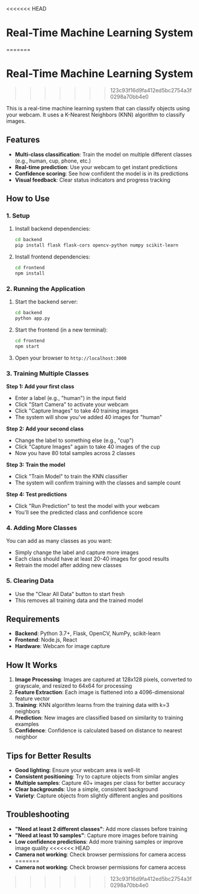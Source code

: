 <<<<<<< HEAD
# Real-Time Machine Learning System
=======
 # Real-Time Machine Learning System
>>>>>>> 123c93f16d9fa412ed5bc2754a3f0298a70bb4e0

This is a real-time machine learning system that can classify objects using your webcam. It uses a K-Nearest Neighbors (KNN) algorithm to classify images.

## Features

- **Multi-class classification**: Train the model on multiple different classes (e.g., human, cup, phone, etc.)
- **Real-time prediction**: Use your webcam to get instant predictions
- **Confidence scoring**: See how confident the model is in its predictions
- **Visual feedback**: Clear status indicators and progress tracking

## How to Use

### 1. Setup

1. Install backend dependencies:
   ```bash
   cd backend
   pip install flask flask-cors opencv-python numpy scikit-learn
   ```

2. Install frontend dependencies:
   ```bash
   cd frontend
   npm install
   ```

### 2. Running the Application

1. Start the backend server:
   ```bash
   cd backend
   python app.py
   ```

2. Start the frontend (in a new terminal):
   ```bash
   cd frontend
   npm start
   ```

3. Open your browser to `http://localhost:3000`

### 3. Training Multiple Classes

**Step 1: Add your first class**
- Enter a label (e.g., "human") in the input field
- Click "Start Camera" to activate your webcam
- Click "Capture Images" to take 40 training images
- The system will show you've added 40 images for "human"

**Step 2: Add your second class**
- Change the label to something else (e.g., "cup")
- Click "Capture Images" again to take 40 images of the cup
- Now you have 80 total samples across 2 classes

**Step 3: Train the model**
- Click "Train Model" to train the KNN classifier
- The system will confirm training with the classes and sample count

**Step 4: Test predictions**
- Click "Run Prediction" to test the model with your webcam
- You'll see the predicted class and confidence score

### 4. Adding More Classes

You can add as many classes as you want:
- Simply change the label and capture more images
- Each class should have at least 20-40 images for good results
- Retrain the model after adding new classes

### 5. Clearing Data

- Use the "Clear All Data" button to start fresh
- This removes all training data and the trained model

## Requirements

- **Backend**: Python 3.7+, Flask, OpenCV, NumPy, scikit-learn
- **Frontend**: Node.js, React
- **Hardware**: Webcam for image capture

## How It Works

1. **Image Processing**: Images are captured at 128x128 pixels, converted to grayscale, and resized to 64x64 for processing
2. **Feature Extraction**: Each image is flattened into a 4096-dimensional feature vector
3. **Training**: KNN algorithm learns from the training data with k=3 neighbors
4. **Prediction**: New images are classified based on similarity to training examples
5. **Confidence**: Confidence is calculated based on distance to nearest neighbor

## Tips for Better Results

- **Good lighting**: Ensure your webcam area is well-lit
- **Consistent positioning**: Try to capture objects from similar angles
- **Multiple samples**: Capture 40+ images per class for better accuracy
- **Clear backgrounds**: Use a simple, consistent background
- **Variety**: Capture objects from slightly different angles and positions

## Troubleshooting

- **"Need at least 2 different classes"**: Add more classes before training
- **"Need at least 10 samples"**: Capture more images before training
- **Low confidence predictions**: Add more training samples or improve image quality
<<<<<<< HEAD
- **Camera not working**: Check browser permissions for camera access 
=======
- **Camera not working**: Check browser permissions for camera access 
>>>>>>> 123c93f16d9fa412ed5bc2754a3f0298a70bb4e0
